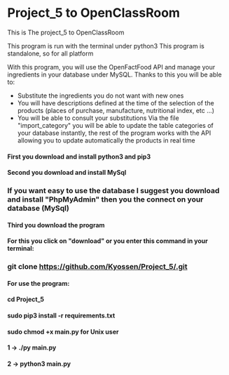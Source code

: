 # Project_5 to OpenClassRoom

This is The project_5 to OpenClassRoom

This program is run with the terminal under python3
This program is standalone, so for all platform

With this program, you will use the OpenFactFood API and manage your ingredients in your database under MySQL.
Thanks to this you will be able to:
- Substitute the ingredients you do not want with new ones
- You will have descriptions defined at the time of the selection of the products (places of purchase, manufacture, nutritional index, etc ...)
- You will be able to consult your substitutions
Via the file "import_category" you will be able to update the table categories of your database instantly, the rest of the program works with the API allowing you to update automatically the products in real time

#### First you download and install python3 and pip3  
#### Second you download and install MySql
### If you want easy to use the database I suggest you download and install "PhpMyAdmin" then you the connect on your database (MySql)
#### Third you download the program
#### For this you click on "download" or you enter this command in your terminal:
### git clone https://github.com/Kyossen/Project_5/.git

#### For use the program:
#### cd Project_5
#### sudo pip3 install -r requirements.txt
#### sudo chmod +x main.py for Unix user
#### 1 -> ./py main.py
#### 2 -> python3 main.py
